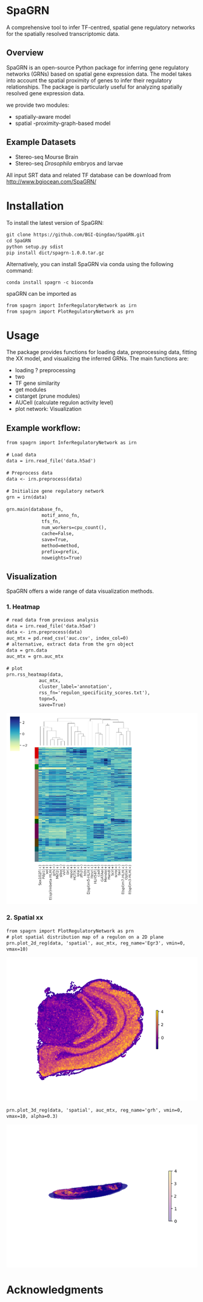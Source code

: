 # SpaGRN
A comprehensive tool to infer TF-centred, spatial gene regulatory networks for the spatially resolved transcriptomic data.

## Overview
SpaGRN is an open-source Python package for inferring gene regulatory networks (GRNs) based on spatial gene expression data. The model takes into account the spatial proximity of genes to infer their regulatory relationships. The package is particularly useful for analyzing spatially resolved gene expression data.

we provide two modules:
* spatially-aware model
* spatial -proximity-graph-based model
  
## Example Datasets

* Stereo-seq Mourse Brain
* Stereo-seq *Drosophila* embryos and larvae

All input SRT data and related TF database can be download from http://www.bgiocean.com/SpaGRN/

# Installation
To install the latest version of SpaGRN:
```
git clone https://github.com/BGI-Qingdao/SpaGRN.git
cd SpaGRN
python setup.py sdist
pip install dict/spagrn-1.0.0.tar.gz
```
Alternatively, you can install SpaGRN via conda using the following command:
```
conda install spagrn -c bioconda
```
spaGRN can be imported as
```
from spagrn import InferRegulatoryNetwork as irn
from spagrn import PlotRegulatoryNetwork as prn
```

# Usage
The package provides functions for loading data, preprocessing data, fitting the XX model, and visualizing the inferred GRNs. The main functions are:
* loading ? preprocessing
* two
* TF gene similarity
* get modules
* cistarget (prune modules)
* AUCell (calculate regulon activity level)
* plot network: Visualization

## Example workflow:
```
from spagrn import InferRegulatoryNetwork as irn

# Load data
data = irn.read_file('data.h5ad')

# Preprocess data
data <- irn.preprocess(data)

# Initialize gene regulatory network
grn = irn(data)

grn.main(database_fn,
             motif_anno_fn,
             tfs_fn,
             num_workers=cpu_count(),
             cache=False,
             save=True,
             method=method,
             prefix=prefix,
             noweights=True)
```

## Visualization
SpaGRN offers a wide range of data visualization methods.
### 1. Heatmap
```
# read data from previous analysis
data = irn.read_file('data.h5ad')
data <- irn.preprocess(data)
auc_mtx = pd.read_csv('auc.csv', index_col=0)
# alternative, extract data from the grn object
data = grn.data
auc_mtx = grn.auc_mtx

# plot 
prn.rss_heatmap(data,
            auc_mtx,
            cluster_label='annotation',
            rss_fn='regulon_specificity_scores.txt'),
            topn=5,
            save=True)  
```
![plot](./resource/E14-16h_hotspot_clusters_heatmap_top5.png)

### 2. Spatial xx
```
from spagrn import PlotRegulatoryNetwork as prn
# plot spatial distribution map of a regulon on a 2D plane 
prn.plot_2d_reg(data, 'spatial', auc_mtx, reg_name='Egr3', vmin=0, vmax=10)
```
![plot](./resource/Egr3.png)
```
prn.plot_3d_reg(data, 'spatial', auc_mtx, reg_name='grh', vmin=0, vmax=10, alpha=0.3)
```
![plot](./resource/grh_L3.png)

# Acknowledgments
